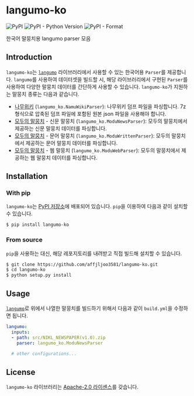 # langumo-ko
![PyPI](https://img.shields.io/pypi/v/langumo-ko?color=brightgreen)
![PyPI - Python Version](https://img.shields.io/pypi/pyversions/langumo-ko)
![PyPI - Format](https://img.shields.io/pypi/format/langumo-ko?color=orange)

한국어 말뭉치용 langumo parser 모음

## Introduction
`langumo-ko`는 [`langumo`](https://github.com/affjljoo3581/langumo)
라이브러리에서 사용할 수 있는 한국어용 `Parser`를 제공합니다. `langumo`를 사용하여
데이터셋을 빌드할 시, 해당 라이브러리에서 구현된 `Parser`를 사용하여 다양한 말뭉치
데이터를 간단하게 사용할 수 있습니다. `langumo-ko`가 지원하는 말뭉치 종류는 다음과
같습니다.

- [나무위키](https://namu.wiki/w/%EB%82%98%EB%AC%B4%EC%9C%84%ED%82%A4:%EB%8C%80%EB%AC%B8)
  (`langumo_ko.NamuWikiParser`):
  나무위키 덤프 파일을 파싱합니다. 7z 형식으로 압축된 덤프 파일에 포함된 원본 json
  파일을 사용해야 합니다.
- [모두의 말뭉치](https://corpus.korean.go.kr/) - 신문 말뭉치
  (`langumo_ko.ModuNewsParser`): 모두의 말뭉치에서 제공하는 신문 말뭉치
  데이터를 파싱합니다.
- [모두의 말뭉치](https://corpus.korean.go.kr/) - 문어 말뭉치
  (`langumo_ko.ModuWrittenParser`): 모두의 말뭉치에서 제공하는 문어
  말뭉치 데이터를 파싱합니다.
- [모두의 말뭉치](https://corpus.korean.go.kr/) - 웹 말뭉치
  (`langumo_ko.ModuWebParser`): 모두의 말뭉치에서 제공하는 웹
  말뭉치 데이터를 파싱합니다.


## Installation

### With pip
`langumo-ko`는 [PyPI 저장소](https://pypi.org/)에 배포되어 있습니다. `pip`을
이용하여 다음과 같이 설치할 수 있습니다.

```bash
$ pip install langumo-ko
```

### From source
`pip`을 사용하는 대신, 해당 레포지토리를 내려받고 직접 빌드해 설치할 수 있습니다.

```bash
$ git clone https://github.com/affjljoo3581/langumo-ko.git
$ cd langumo-ko
$ python setup.py install
```

## Usage
[`langumo`](https://github.com/affjljoo3581/langumo)로 위에서 나열한 말뭉치를
빌드하기 위해서 다음과 같이 `build.yml`을 수정하면 됩니다.

```yaml
langumo:
  inputs:
  - path: src/NIKL_NEWSPAPER(v1.0).zip
    parser: langumo_ko.ModuNewsParser
  
  # other configurations...
```

## License
`langumo-ko` 라이브러리는 [Apache-2.0 라이센스](/LICENSE)를 갖습니다.